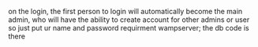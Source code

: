 on the login, the first person to login will automatically become the main admin, who will have the ability to create account for other admins or user
so just put ur name and password
requirment wampserver; 
the db code is there
